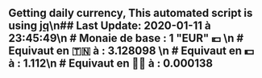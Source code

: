## Getting daily currency, This automated script is using [jq](https://stedolan.github.io/jq/)\n## Last Update:  2020-01-11 à 23:45:49\n # Monaie de base : 1 "EUR" 💶 \n # Equivaut en 🇹🇳 à :  3.128098 \n # Equivaut en 💵 à : 1.112\n # Equivaut en 🐱‍💻 à :  0.000138
